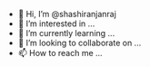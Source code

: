 - 👋 Hi, I’m @shashiranjanraj
- 👀 I’m interested in ...
- 🌱 I’m currently learning ...
- 💞️ I’m looking to collaborate on ...
- 📫 How to reach me ...

<!---
shashiranjanraj/shashiranjanraj is a ✨ special ✨ repository because its `README.md` (this file) appears on your GitHub profile.
You can click the Preview link to take a look at your changes.
--->
